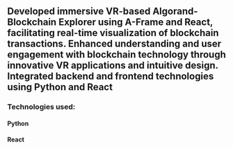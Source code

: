 ## Developed immersive VR-based Algorand-Blockchain Explorer using A-Frame and React, facilitating real-time visualization of blockchain transactions. Enhanced understanding and user engagement with blockchain technology through innovative VR applications and intuitive design. Integrated backend and frontend technologies using Python and React
### Technologies used:
#### Python
#### React
